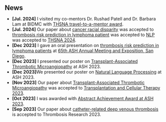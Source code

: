 <h1 id="news"></h1>

<h2 style="margin: 60px 0px 10px;">News</h2>

<ul>
<li><strong>[Jul. 2024]</strong> I visited my co-mentors Dr. Rushad Patell and Dr. Barbara Lam at BIDMC with <a href="https://thsna.org/web/mentor.php">THSNA travel-to-a-mentor award</a>.</li>
<li><strong>[Jul. 2024]</strong> Our paper about <a href="./#publications">cancer racial disparity</a> was accepted to <a href="https://link.springer.com/article/10.1007/s40615-024-02077-y
        
        
        
        ">Journal of Racial and Ethnic Health Disparities 2024</a>. </li>
<li><strong>[Apr. 2024]</strong> Our paper about <a href="./#publications">thrombosis risk prediction in lymphoma patient</a> was accepted to <a href="https://link.springer.com/article/10.1007/s40615-024-02077-y
        
        
        
        ">American Journal of Hematology 2024</a>. </li>

        
<li><strong>[Mar 2024]</strong> Our abstract about <a href="https://www.thsna.org/virtual/?page=presentation&session_id=33&presentation_id=291">NLP</a> was accepted to <a href="https://www.thsna.org/2024/">THSNA 2024</a>.</li>
<li><strong>[Dec 2023]</strong> I gave an oral presentation on <a href="https://www.sciencedirect.com/science/article/abs/pii/S0006497123051698">thrombosis risk prediction in lymphoma patients</a> at <a href="https://www.hematology.org/">65th ASH Annual Meeting and Exposition, San Diego</a>. </li>
<li><strong>[Dec 2023]</strong> I presented our poster on <a href="https://www.sciencedirect.com/science/article/abs/pii/S0006497123115035">Transplant-Associated Thrombotic Microangiopathy</a> at ASH 2023</a>. </li>
<li><strong>[Dec 2023]</strong>We presented our poster on <a href="https://www.sciencedirect.com/science/article/pii/S0006497123078709">Natural Language Processing</a> at ASH 2023</a>. </li>
<li><strong>[Nov 2023]</strong> Our paper about <a href="./#publications">Transplant-Associated Thrombotic Microangiopathy</a> was accepted to <a href="https://www.sciencedirect.com/science/article/abs/pii/S2666636723014720     
        ">Transplantation and Cellular Therapy 2023</a>. </li>
<li><strong>[Oct 2023]</strong> I was awarded with <a href="https://www.hematology.org/awards/award-recipients/abstract-achievement/2023">Abstract Achievement Award at ASH 2023</a>.</li>
<li><strong>[Sep 2023]</strong> Our paper about <a href="https://www.sciencedirect.com/science/article/abs/pii/S0049384823001895">catheter-related deep venous thrombosis</a> is accepted to Thrombosis Research 2023</a>.</li>


</ul>
